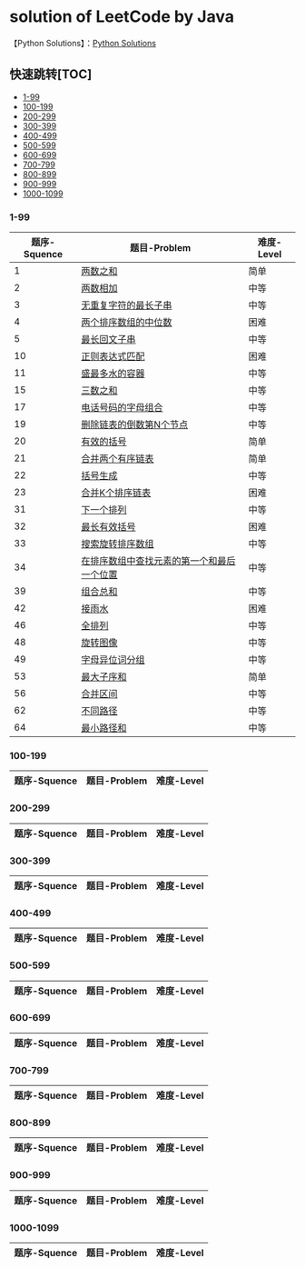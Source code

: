 # solution of LeetCode by Java

【Python Solutions】：[Python Solutions](https://github.com/Rosevil1874/LeetCode/tree/master/Python_solution_dir.md)

## 快速跳转[TOC]
- [1-99](#title1)
- [100-199](#title2)
- [200-299](#title3)
- [300-399](#title4)
- [400-499](#title5)
- [500-599](#title6)
- [600-699](#title7)
- [700-799](#title8)
- [800-899](#title9)
- [900-999](#title10)
- [1000-1099](#title11)


<h3 id="title1"></h3>

### 1-99
题序-Squence  |  题目-Problem  |  难度-Level  
 ------------ | ------------- | ------------
1 | <a href="https://github.com/Rosevil1874/LeetCode/tree/master/Java-Solution/1_Two_Sum">两数之和</a> | 简单 
2 | <a href="https://github.com/Rosevil1874/LeetCode/tree/master/Java-Solution/2_Add_Two_Numbers">两数相加</a> | 中等 
3 | <a href="https://github.com/Rosevil1874/LeetCode/tree/master/Java-Solution/3_Longest_Substring_Without_Repeating_Characters">无重复字符的最长子串</a> | 中等 
4 | <a href="https://github.com/Rosevil1874/LeetCode/tree/master/Java-Solution/4_Median_of_Two_Sorted_Arrays">两个排序数组的中位数</a> | 困难 
5 | <a href="https://github.com/Rosevil1874/LeetCode/tree/master/Java-Solution/5_Longest_Palindromic_Substring">最长回文子串</a> | 中等 
10 | <a href="https://github.com/Rosevil1874/LeetCode/tree/master/Java-Solution/10_Regular_Expression_Matching">正则表达式匹配</a> | 困难 
11 | <a href="https://github.com/Rosevil1874/LeetCode/tree/master/Java-Solution/11_Container_With_Most_Water">盛最多水的容器</a> | 中等 
15 | <a href="https://github.com/Rosevil1874/LeetCode/tree/master/Java-Solution/15_3Sum">三数之和</a> | 中等 
17 | <a href="https://github.com/Rosevil1874/LeetCode/tree/master/Java-Solution/17_Letter_Combinationsof_a_PhoneNumber">电话号码的字母组合</a> | 中等 
19 | <a href="https://github.com/Rosevil1874/LeetCode/tree/master/Java-Solution/19_Remove-Nth-Node-From-End-of-List">删除链表的倒数第N个节点</a> | 中等 
20 | <a href="https://github.com/Rosevil1874/LeetCode/tree/master/Java-Solution/20_Valid-Parentheses">有效的括号</a> | 简单 
21 | <a href="https://github.com/Rosevil1874/LeetCode/tree/master/Java-Solution/21_Merge-Two-Sorted-Lists">合并两个有序链表 </a> | 简单 
22 | <a href="https://github.com/Rosevil1874/LeetCode/tree/master/Java-Solution/22_Generate-Parentheses">括号生成</a> | 中等 
23 | <a href="https://github.com/Rosevil1874/LeetCode/tree/master/Java-Solution/23_Merge-k-Sorted-Lists">合并K个排序链表</a> | 困难 
31 | <a href="https://github.com/Rosevil1874/LeetCode/tree/master/Java-Solution/31_Next-Permutation">下一个排列</a> | 中等 
32 | <a href="https://github.com/Rosevil1874/LeetCode/tree/master/Java-Solution/32_Longest_Valid_Parentheses">最长有效括号</a> | 困难 
33 | <a href="https://github.com/Rosevil1874/LeetCode/tree/master/Java-Solution/33_Search-in-Rotated-Sorted-Array">搜索旋转排序数组</a> | 中等 
34 | <a href="https://github.com/Rosevil1874/LeetCode/tree/master/Java-Solution/34_Search-for-a-Range">在排序数组中查找元素的第一个和最后一个位置</a> | 中等 
39 | <a href="https://github.com/Rosevil1874/LeetCode/tree/master/Java-Solution/39_Combination-Sum">组合总和</a> | 中等 
42 | <a href="https://github.com/Rosevil1874/LeetCode/tree/master/Java-Solution/42_Trapping-Rain-Water">接雨水</a> | 困难 
46 | <a href="https://github.com/Rosevil1874/LeetCode/tree/master/Java-Solution/46_Permutations">全排列</a> | 中等 
48 | <a href="https://github.com/Rosevil1874/LeetCode/tree/master/Java-Solution/48_Rotate-Image">旋转图像</a> | 中等 
49 | <a href="https://github.com/Rosevil1874/LeetCode/tree/master/Java-Solution/49_Group_Anagrams">字母异位词分组</a> | 中等 
53 | <a href="https://github.com/Rosevil1874/LeetCode/tree/master/Java-Solution/53_Maximum-Subarray">最大子序和</a> | 简单 
56 | <a href="https://github.com/Rosevil1874/LeetCode/tree/master/Java-Solution/56_Merge-Intervals">合并区间</a> | 中等 
62 | <a href="https://github.com/Rosevil1874/LeetCode/tree/master/Java-Solution/62_Unique-Paths">不同路径</a> | 中等 
64 | <a href="https://github.com/Rosevil1874/LeetCode/tree/master/Java-Solution/64_UMinimum-Path-Sum">最小路径和</a> | 中等 



<h3 id="title2"></h3>

### 100-199
题序-Squence  |  题目-Problem  |  难度-Level  
 ------------ | ------------- | ------------


 <h3 id="title3"></h3>

### 200-299
题序-Squence  |  题目-Problem  |  难度-Level  
 ------------ | ------------- | ------------


 <h3 id="title4"></h3>

### 300-399
题序-Squence  |  题目-Problem  |  难度-Level  
 ------------ | ------------- | ------------


 <h3 id="title5"></h3>

### 400-499
题序-Squence  |  题目-Problem  |  难度-Level  
 ------------ | ------------- | ------------


 <h3 id="title6"></h3>

### 500-599
题序-Squence  |  题目-Problem  |  难度-Level  
 ------------ | ------------- | ------------


 <h3 id="title7"></h3>

### 600-699
题序-Squence  |  题目-Problem  |  难度-Level  
 ------------ | ------------- | ------------



 <h3 id="title8"></h3>

### 700-799
题序-Squence  |  题目-Problem  |  难度-Level  
 ------------ | ------------- | ------------


 <h3 id="title9"></h3>

### 800-899
题序-Squence  |  题目-Problem  |  难度-Level  
 ------------ | ------------- | ------------


 <h3 id="title10"></h3>

### 900-999
题序-Squence  |  题目-Problem  |  难度-Level  
 ------------ | ------------- | ------------


 <h3 id="title11"></h3>

### 1000-1099
题序-Squence  |  题目-Problem  |  难度-Level  
 ------------ | ------------- | ------------
